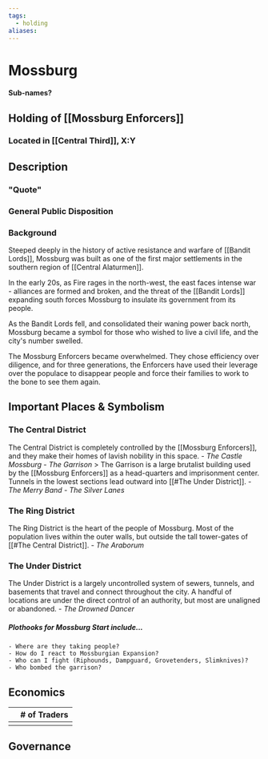 ```yaml
---
tags:
  - holding
aliases:
---
```

# Mossburg
#### Sub-names?
## Holding of [[Mossburg Enforcers]]
### Located in [[Central Third]], X:Y
## Description
### "Quote"

### General Public Disposition

### Background
Steeped deeply in the history of active resistance and warfare of [[Bandit Lords]], Mossburg was built as one of the first major settlements in the southern region of [[Central Alaturmen]]. 

In the early 20s, as Fire rages in the north-west, the east faces intense war - alliances are formed and broken, and the threat of the [[Bandit Lords]] expanding south forces Mossburg to insulate its government from its people.

As the Bandit Lords fell, and consolidated their waning power back north, Mossburg became a symbol for those who wished to live a civil life, and the city's number swelled.

The Mossburg Enforcers became overwhelmed. They chose efficiency over diligence, and for three generations, the Enforcers have used their leverage over the populace to disappear people and force their families to work to the bone to see them again.

## Important Places & Symbolism
### The Central District
The Central District is completely controlled by the [[Mossburg Enforcers]], and they make their homes of lavish nobility in this space.
	- *The Castle Mossburg*
	- *The Garrison*
		> The Garrison is a large brutalist building used by the [[Mossburg Enforcers]] as a head-quarters and imprisonment center. Tunnels in the lowest sections lead outward into [[#The Under District]].
	- *The Merry Band*
	- *The Silver Lanes*
### The Ring District
The Ring District is the heart of the people of Mossburg. Most of the population lives within the outer walls, but outside the tall tower-gates of [[#The Central District]].
	- *The Araborum*
### The Under District
The Under District is a largely uncontrolled system of sewers, tunnels, and basements that travel and connect throughout the city. A handful of locations are under the direct control of an authority, but most are unaligned or abandoned.
	- *The Drowned Dancer*
##### Plothooks for Mossburg Start include...
	- Where are they taking people?
	- How do I react to Mossburgian Expansion?
	- Who can I fight (Riphounds, Dampguard, Grovetenders, Slimknives)?
	- Who bombed the garrison?

## Economics
|     | # of Traders |
| --- | ------------ |
|     |              |

## Governance
